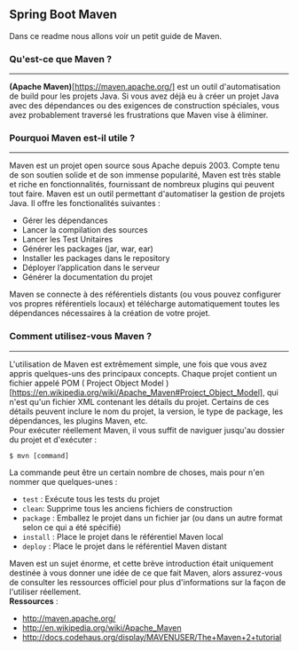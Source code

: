 ## Spring Boot Maven
Dans ce readme nous allons voir un petit guide de Maven.

### Qu'est-ce que Maven ?
---
**(Apache Maven)**[https://maven.apache.org/] est un outil d'automatisation de build pour les projets Java.
Si vous avez déjà eu à créer un projet Java avec des dépendances ou des exigences de construction spéciales, 
vous avez probablement traversé les frustrations que Maven vise à éliminer.

### Pourquoi Maven est-il utile ?
---
Maven est un projet open source sous Apache depuis 2003. Compte tenu de son soutien solide et de son immense popularité, 
Maven est très stable et riche en fonctionnalités, fournissant de nombreux plugins qui peuvent tout faire.
Maven est un outil permettant d'automatiser la gestion de projets Java. Il offre les fonctionalités suivantes :
* Gérer les dépendances
* Lancer la compilation des sources
* Lancer les Test Unitaires
* Générer les packages (jar, war, ear)
* Installer les packages dans le repository
* Déployer l’application dans le serveur
* Générer la documentation du projet

Maven se connecte à des référentiels distants (ou vous pouvez configurer vos propres référentiels locaux) 
et télécharge automatiquement toutes les dépendances nécessaires à la création de votre projet.

### Comment utilisez-vous Maven ?
---
L'utilisation de Maven est extrêmement simple, une fois que vous avez appris quelques-uns des principaux concepts. 
Chaque projet contient un fichier appelé POM ( Project Object Model )[https://en.wikipedia.org/wiki/Apache_Maven#Project_Object_Model], 
qui n'est qu'un fichier XML contenant les détails du projet. Certains de ces détails peuvent inclure le nom du projet, 
la version, le type de package, les dépendances, les plugins Maven, etc.
<br/>
Pour exécuter réellement Maven, il vous suffit de naviguer jusqu'au dossier du projet et d'exécuter :
```
$ mvn [command]
```
La commande peut être un certain nombre de choses, mais pour n'en nommer que quelques-unes :
* `test` : Exécute tous les tests du projet
* `clean`: Supprime tous les anciens fichiers de construction
* `package` : Emballez le projet dans un fichier jar (ou dans un autre format selon ce qui a été spécifié)
* `install` : Place le projet dans le référentiel Maven local
* `deploy` : Place le projet dans le référentiel Maven distant

Maven est un sujet énorme, et cette brève introduction était uniquement destinée à vous donner une idée de ce que fait Maven, 
alors assurez-vous de consulter les ressources officiel pour plus d'informations sur la façon de l'utiliser réellement.
<br/>
**Ressources** : 
* http://maven.apache.org/
* http://en.wikipedia.org/wiki/Apache_Maven
* http://docs.codehaus.org/display/MAVENUSER/The+Maven+2+tutorial